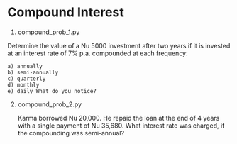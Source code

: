 # Compound Interest

1. compound_prob_1.py

  Determine the value of a Nu 5000 investment after two years if it is invested at an interest rate of 7% p.a. compounded at each frequency:

    a) annually 
    b) semi-annually 
    c) quarterly 
    d) monthly 
    e) daily What do you notice?


2. compound_prob_2.py

    Karma borrowed Nu 20,000. He repaid the loan at the end of 4 years with a single payment of Nu 35,680. 
    What interest rate was charged, if the compounding was semi-annual?
